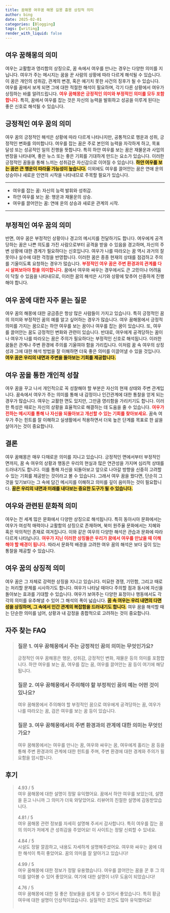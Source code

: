 ```yaml
---
title: 꿈해몽 여우꿈 해몽 길몽 흉몽 상징적 의미
author: bing
date: 2025-02-01
categories: [Blogging]
tags: [writing]
render_with_liquid: false
---
```



<h2 id='여우 꿈해몽의 의미'>여우 꿈해몽의 의미</h2>

<p>여우는 교활함과 영리함의 상징으로, 꿈 속에서 여우를 만나는 경우는 다양한 의미를 지닙니다. 여우가 주는 메시지는 꿈을 꾼 사람의 상황에 따라 다르게 해석될 수 있습니다. 이 꿈은 개인의 성취감, 관계의 변경, 혹은 예기치 못한 사건의 징후가 될 수 있습니다. 여우를 꿈에서 보게 되면 그에 대한 적절한 해석이 필요하며, 각기 다른 상황에서 여우가 상징하는 바를 알려드립니다. <b><span style="color: #ee2323;">여우 꿈해몽은 긍정적인 의미와 부정적인 의미를 모두 포함합니다.</span></b> 특히, 꿈에서 여우를 잡는 것은 자신의 능력을 발휘하고 성공을 이루게 된다는 좋은 신호로 해석될 수 있습니다.</p>

<h2 id='긍정적인 여우 꿈의 의미'>긍정적인 여우 꿈의 의미</h2>

<p>여우 꿈의 긍정적인 해석은 상황에 따라 다르게 나타나지만, 공통적으로 행운과 성취, 긍정적인 변화를 의미합니다. 여우를 잡는 꿈은 주로 본인의 능력을 자각하게 하고, 목표 달성 또는 성공적인 일의 진행을 뜻합니다. 특히 하얀 여우를 보는 꿈은 재물운과 사업의 번창을 나타내며, 좋은 뉴스 또는 좋은 기회를 기대하게 만드는 요소가 있습니다. 이러한 긍정적인 꿈들을 통해 느끼는 성취감은 자신감으로 이어질 수 있습니다. <b><span style="background-color: #ffe066;">하얀 여우를 보는 꿈은 큰 행운이 따라올 가능성이 높습니다.</span></b> 이외에도 여우를 끌어안는 꿈은 연애 운의 상승이나 새로운 인연의 시작을 나타내므로 주목할 필요가 있습니다.</p>

<hr />

<ul>
    <li>여우를 잡는 꿈: 자신의 능력 발휘와 성취감.</li>
    <li>하얀 여우를 보는 꿈: 행운과 재물운의 상승.</li>
    <li>여우를 끌어안는 꿈: 연애 운의 상승과 새로운 관계의 시작.</li>
</ul>

<hr />

<h2 id='부정적인 여우 꿈의 의미'>부정적인 여우 꿈의 의미</h2>

<p>반면, 여우 꿈은 부정적인 상황이나 경고의 메시지를 전달하기도 합니다. 여우에게 공격당하는 꿈은 나쁜 의도를 가진 사람으로부터 공격을 받을 수 있음을 경고하며, 자신의 주변 상황에 대한 경계가 필요하다는 신호입니다. 여우가 나를 따라오는 꿈 역시 과거의 잘못이나 실수에 대한 걱정을 반영합니다. 이러한 꿈은 종종 현재의 상태를 점검하고 주의를 기울이도록 요청하는 경우가 많습니다. <b><span style="color: #ee2323;">부정적인 여우 꿈은 주변 환경과의 관계를 다시 살펴보아야 함을 의미합니다.</span></b> 꿈에서 여우와 싸우는 경우에서도 큰 고민이나 어려움이 닥칠 수 있음을 나타내므로, 이러한 꿈의 해석은 시기와 상황에 맞추어 신중하게 진행해야 합니다.</p>

<h2 id='여우 꿈에 대한 자주 묻는 질문'>여우 꿈에 대한 자주 묻는 질문</h2>

<p>여우 꿈의 해몽에 대한 궁금증은 항상 많은 사람들이 가지고 있습니다. 특히 긍정적인 꿈의 의미와 부정적인 꿈의 예를 알고 싶어하는 경우가 많습니다. 여우 꿈해몽에서 긍정적 의미를 가지는 꿈으로는 하얀 여우를 보는 꿈이나 여우를 잡는 꿈이 있습니다. 또, 여우를 끌어안는 꿈도 긍정적인 변화와 관련이 있습니다. 반대로, 여우에게 공격당하는 꿈이나 여우가 나를 따라오는 꿈은 주의가 필요하다는 부정적인 신호로 해석됩니다. 이러한 꿈들은 관계나 주변 환경에 주의를 기울여야 함을 가리킵니다. 이처럼 꿈 속 여우의 상징성과 그에 대한 해석 방법을 잘 이해하면 더욱 좋은 의미를 이끌어낼 수 있을 것입니다. <b><span style="background-color: #ffe066;">여우 꿈은 우리의 내면과 주변을 돌아보는 기회를 제공합니다.</span></b></p>

<h2 id='여우 꿈을 통한 개인적 성찰'>여우 꿈을 통한 개인적 성찰</h2>

<p>여우 꿈을 꾸고 나서 개인적으로 꼭 성찰해야 할 부분은 자신의 현재 상태와 주변 관계입니다. 꿈속에서 여우가 주는 의미를 통해 내 감정이나 인간관계에 대한 통찰을 얻게 되는 경우가 많습니다. 여우는 교활한 면도 있지만, 그만큼 영리함을 가리키기도 합니다. 이러한 특성은 때로는 자신의 상황을 효율적으로 해결하는 데 도움을 줄 수 있습니다. <b><span style="color: #ee2323;">여우가 전하는 메시지를 통해 나 자신을 되돌아보고 개선할 수 있는 기회를 찾아보세요.</span></b> 꿈속 여우가 주는 힌트를 잘 이해하고 실생활에서 적용하면서 더욱 높은 단계를 목표로 한 삶을 살아가는 것이 중요합니다.</p>

<h2 id='결론'>결론</h2>

<p>여우 꿈해몽은 매우 다채로운 의미를 지니고 있습니다. 긍정적인 면에서부터 부정적인 면까지, 꿈 속 여우의 상황과 행동은 우리의 현실과 많은 연관성을 가지며 심리적 상태를 드러내기도 합니다. 이를 통해 자신을 되돌아보고 앞으로 나아갈 방향을 신중히 고려할 수 있는 기회를 제공받는 것이라고 볼 수 있습니다. 그래서 여우 꿈을 꿨다면, 단순히 그것을 잊기보다는 그 속에 담긴 메시지를 이해하고 의미를 깊이 음미하는 것이 필요합니다. <b><span style="background-color: #ffe066;">꿈은 우리의 내면과 미래를 내다보는 중요한 도구가 될 수 있습니다.</span></b></p>

<h2 id='여우와 관련된 문화적 의미'>여우와 관련된 문화적 의미</h2>

<p>여우는 전 세계 많은 문화에서 다양한 상징으로 해석됩니다. 특히 동아시아 문화에서는 여우가 여성적 매력이나 교활함의 상징으로 존재하며, 북미 원주율 문화에서는 지혜와 혹은 악의적인 존재로 여겨집니다. 이와 같은 여우의 다양한 해석은 관습과 문화에 따라 다르게 나타납니다. <b><span style="color: #ee2323;">여우가 지닌 이러한 상징들은 우리가 꿈에서 여우를 만났을 때 이해해야 할 배경이 됩니다.</span></b> 따라서 문화적 배경을 고려한 여우 꿈의 해석은 보다 깊이 있는 통찰을 제공할 수 있습니다.</p>

<h2 id='여우 꿈의 상징적 의미'>여우 꿈의 상징적 의미</h2>

<p>여우 꿈은 그 자체로 강력한 상징을 지니고 있습니다. 미묘한 경쟁, 기민함, 그리고 때로는 처리할 문제를 시사하기도 합니다. 여우가 나타날 때마다 주의할 점과 동시에 자신을 돌아보는 효과를 기대할 수 있습니다. 여우가 보여주는 다양한 표정이나 행동에서도 각각의 의미를 유추해낼 수 있어 그 해석의 폭이 넓습니다. <b><span style="background-color: #ffe066;">꿈 속 여우는 우리 내면의 다면성을 상징하며, 그 속에서 인간 관계의 복잡함을 드러내기도 합니다.</span></b> 여우 꿈을 해석할 때는 단순한 의미를 넘어, 상황과 내 감정을 종합적으로 고려하는 것이 중요합니다.</p>


<h2 id='자주_찾는_FAQ'>자주 찾는 FAQ</h2>
<div itemscope="" itemtype="https://schema.org/FAQPage"> 
<blockquote> 
<div itemscope="" itemprop="mainEntity" itemtype="https://schema.org/Question"> 
<h3 itemprop="name">질문 1. 여우 꿈해몽에서 주는 긍정적인 꿈의 의미는 무엇인가요?</h3> 
<div itemscope="" itemprop="acceptedAnswer" itemtype="https://schema.org/Answer"> 
<span itemprop="text"> 
<p>긍정적인 여우 꿈해몽은 행운, 성취감, 긍정적인 변화, 재물운 등의 의미를 포함합니다. 하얀 여우를 보는 꿈, 여우를 잡는 꿈, 여우를 끌어안는 꿈 등이 여기에 해당됩니다.</p> 
</span> 
</div> 
</div> 

<div itemscope="" itemprop="mainEntity" itemtype="https://schema.org/Question"> 
<h3 itemprop="name">질문 2. 여우 꿈해몽에서 주의해야 할 부정적인 꿈의 예는 어떤 것이 있나요?</h3> 
<div itemscope="" itemprop="acceptedAnswer" itemtype="https://schema.org/Answer"> 
<span itemprop="text"> 
<p>여우 꿈해몽에서 주의해야 할 부정적인 꿈으로 여우에게 공격당하는 꿈, 여우가 나를 따라오는 꿈, 검은 여우를 보는 꿈 등이 있습니다.</p> 
</span> 
</div> 
</div> 

<div itemscope="" itemprop="mainEntity" itemtype="https://schema.org/Question"> 
<h3 itemprop="name">질문 3. 여우 꿈해몽에서의 주변 환경과의 관계에 대한 의미는 무엇인가요?</h3> 
<div itemscope="" itemprop="acceptedAnswer" itemtype="https://schema.org/Answer"> 
<span itemprop="text"> 
<p>여우 꿈해몽에서는 여우를 만나는 꿈, 여우와 싸우는 꿈, 여우에게 홀리는 꿈 등을 통해 주변 환경과의 관계에 대한 힌트를 주며, 주변 환경에 대한 경계와 주의가 필요함을 암시합니다.</p> 
</span> 
</div> 
</div> 

</blockquote> 
</div>
<h2 id='후기'>후기</h2>
<div itemscope itemtype="https://schema.org/Product">
  <blockquote>
  <div itemprop="review" itemscope itemtype="https://schema.org/Review">
      <div itemprop="reviewRating" itemscope itemtype="https://schema.org/Rating"> <span itemprop="ratingValue">4.93</span> / <span itemprop="bestRating">5</span> </div>
      <span itemprop="reviewBody">여우 꿈해몽에 대한 설명이 정말 유익했어요. 꿈에서 하얀 여우를 보았는데, 설명을 듣고 나니까 그 의미가 더욱 와닿았어요. 리뷰어의 친절한 설명에 감동받았습니다.</span>
  </div>
  <br>
  <div itemprop="review" itemscope itemtype="https://schema.org/Review">
      <div itemprop="reviewRating" itemscope itemtype="https://schema.org/Rating"> <span itemprop="ratingValue">4.81</span> / <span itemprop="bestRating">5</span> </div>
      <span itemprop="reviewBody">여우 꿈해몽 관련 정보를 자세히 설명해 주셔서 감사합니다. 특히 여우를 잡는 꿈의 의미가 저에게 큰 성취감을 주었어요! 이 사이트는 정말 신뢰할 수 있네요.</span>
  </div>
  <br>
  <div itemprop="review" itemscope itemtype="https://schema.org/Review">
      <div itemprop="reviewRating" itemscope itemtype="https://schema.org/Rating"> <span itemprop="ratingValue">4.84</span> / <span itemprop="bestRating">5</span> </div>
      <span itemprop="reviewBody">시설도 정말 깔끔하고, 내용도 자세하게 설명해주셨어요. 여우와 싸우는 꿈에 대한 해석이 특히 좋았어요. 꿈의 의미를 잘 알아가고 있습니다!</span>
  </div>
  <br>
  <div itemprop="review" itemscope itemtype="https://schema.org/Review">
      <div itemprop="reviewRating" itemscope itemtype="https://schema.org/Rating"> <span itemprop="ratingValue">4.99</span> / <span itemprop="bestRating">5</span> </div>
      <span itemprop="reviewBody">여우 꿈해몽에 대한 정보가 정말 유용했습니다. 여우를 끌어안는 꿈을 꾼 후 그 의미를 알아볼 수 있어 좋았어요. 여기에 대한 설명이 너무 도움이 되었습니다!</span>
  </div>
  <br>
  <div itemprop="review" itemscope itemtype="https://schema.org/Review">
      <div itemprop="reviewRating" itemscope itemtype="https://schema.org/Rating"> <span itemprop="ratingValue">4.76</span> / <span itemprop="bestRating">5</span> </div>
      <span itemprop="reviewBody">여우 꿈해몽에 대한 질 좋은 정보들을 쉽게 알 수 있어서 좋았습니다. 특히 황금 여우에 대한 설명이 인상적이었습니다. 실질적인 조언도 많아 유익했어요!</span>
  </div>
  <br>
  </blockquote>
</div>

